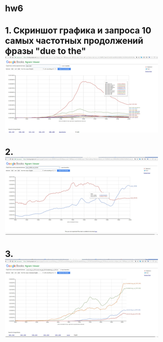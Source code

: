 # hw6
# 1. Cкриншот графика и запроса 10 самых частотных продолжений фразы "due to the" ![](https://github.com/xristi4irina/hw6/blob/master/1.jpg?raw=true)
# 2. ![](https://github.com/xristi4irina/hw6/blob/master/2.jpg?raw=true)
# 3. ![](https://github.com/xristi4irina/hw6/blob/master/3.jpg?raw=true)
